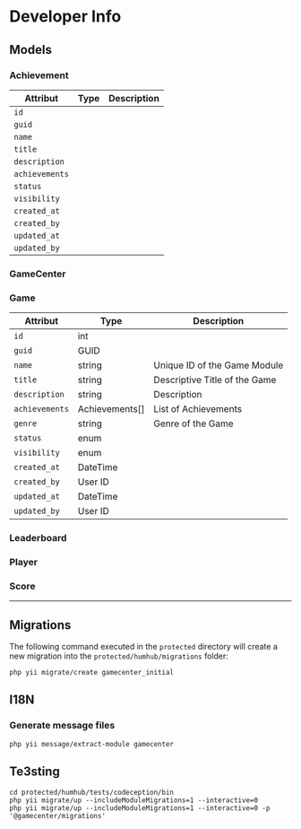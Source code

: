 # Developer Info

## Models

### Achievement

| Attribut       | Type | Description |
|----------------|------|-------------|
| `id`           |||
| `guid`         |||
| `name`         |||
| `title`        |||
| `description`  |||
| `achievements` |||
| `status`       |||
| `visibility`   |||
| `created_at`   |||
| `created_by`   |||
| `updated_at`   |||
| `updated_by`   |||

### GameCenter

### Game

| Attribut       | Type           | Description                   |
|----------------|----------------|-------------------------------|
| `id`           | int            |                               |
| `guid`         | GUID           |                               |
| `name`         | string         | Unique ID of the Game Module  |
| `title`        | string         | Descriptive Title of the Game |
| `description`  | string         | Description                   |
| `achievements` | Achievements[] | List of Achievements          |
| `genre`        | string         | Genre of the Game             |
| `status`       | enum           |                               |
| `visibility`   | enum           |                               |
| `created_at`   | DateTime       |                               |
| `created_by`   | User ID        |                               |
| `updated_at`   | DateTime       |                               |
| `updated_by`   | User ID        |                               |

### Leaderboard

### Player

### Score

---

## Migrations

The following command executed in the `protected` directory will create a new migration into the
`protected/humhub/migrations` folder:

```shell
php yii migrate/create gamecenter_initial
```

## I18N

### Generate message files

```shell
php yii message/extract-module gamecenter
```

## Te3sting

````shell
cd protected/humhub/tests/codeception/bin
php yii migrate/up --includeModuleMigrations=1 --interactive=0
php yii migrate/up --includeModuleMigrations=1 --interactive=0 -p '@gamecenter/migrations'
````